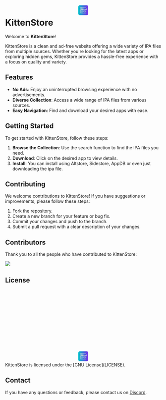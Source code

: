 # <center><img style="width: 2rem;margin-top: 200px;border-radius: 5px;" src="https://raw.githubusercontent.com/CodingKitten-YT/KittenStore/main/assets/img/250icon.png"></center> KittenStore

Welcome to **KittenStore**!

KittenStore is a clean and ad-free website offering a wide variety of IPA files from multiple sources. Whether you're looking for the latest apps or exploring hidden gems, KittenStore provides a hassle-free experience with a focus on quality and variety.

## Features

- **No Ads**: Enjoy an uninterrupted browsing experience with no advertisements.
- **Diverse Collection**: Access a wide range of IPA files from various sources.
- **Easy Navigation**: Find and download your desired apps with ease.

## Getting Started

To get started with KittenStore, follow these steps:

1. **Browse the Collection**: Use the search function to find the IPA files you need.
2. **Download**: Click on the desired app to view details.
3. **Install**: You can install using Altstore, Sidestore, AppDB or even just downloading the ipa file.

## Contributing

We welcome contributions to KittenStore! If you have suggestions or improvements, please follow these steps:

1. Fork the repository.
2. Create a new branch for your feature or bug fix.
3. Commit your changes and push to the branch.
4. Submit a pull request with a clear description of your changes.

## Contributors

Thank you to all the people who have contributed to KittenStore:

<a href="https://github.com/CodingKitten-YT/KittenStore/graphs/contributors">
  <img src="https://contrib.rocks/image?repo=CodingKitten-YT/KittenStore" />
</a>

## License
<center><img style="width: 2rem;margin-top: 200px;border-radius: 5px;" src="https://raw.githubusercontent.com/CodingKitten-YT/KittenStore/main/assets/img/250icon.png"></center>
KittenStore is licensed under the [GNU License](LICENSE).

## Contact

If you have any questions or feedback, please contact us on [Discord](https://discord.com/users/1030436156858445875).
